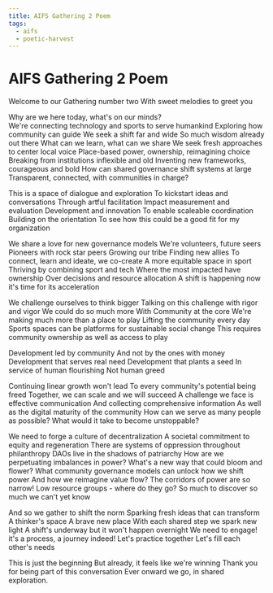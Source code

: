 ```yaml
---
title: AIFS Gathering 2 Poem
tags:
  - aifs
  - poetic-harvest
---
```


# AIFS Gathering 2 Poem

Welcome to our Gathering number two
With sweet melodies to greet you

Why are we here today, what's on our minds?  
We're connecting technology and sports
to serve humankind
Exploring how community can guide
We seek a shift far and wide
So much wisdom already out there 
What can we learn, what can we share
We seek fresh approaches to center local voice
Place-based power, ownership, reimagining choice
Breaking from institutions inflexible and old
Inventing new frameworks, courageous and bold
How can shared governance shift systems at large
Transparent, connected, with communities in charge?

This is a space of dialogue and exploration
To kickstart ideas and conversations 
Through artful facilitation 
Impact measurement and evaluation 
Development and innovation
To enable scaleable coordination
Building on the orientation
To see how this could be a good fit for my organization

We share a love for new governance models
We're volunteers, future seers
Pioneers with rock star peers
Growing our tribe
Finding new allies 
To connect, learn and ideate, we co-create
A more equitable space in sport
Thriving by combining sport and tech
Where the most impacted have ownership
Over decisions and resource allocation
A shift is happening 
now it's time for its acceleration

We challenge ourselves to think bigger
Talking on this challenge with rigor and vigor
We could do so much more 
With Community at the core
We're making much more than a place to play
Lifting the community every day
Sports spaces can be platforms
for sustainable social change
This requires community ownership
as well as access to play

Development led by community
And not by the ones with money
Development that serves real need
Development that plants a seed
In service of human flourishing
Not human greed

Continuing linear growth won't lead
To every community's potential being freed
Together, we can scale
and we will succeed
A challenge we face is effective communication
And collecting comprehensive information
As well as the digital maturity of the community 
How can we serve as many people as possible?
What would it take to become unstoppable?

We need to forge a culture of decentralization
A societal commitment to equity and regeneration
There are systems of oppression throughout philanthropy
DAOs live in the shadows of patriarchy
How are we perpetuating imbalances in power?
What's a new way that could bloom and flower?
What community governance models
can unlock how we shift power
And how we reimagine value flow?
The corridors of power are so narrow!
Low resource groups - where do they go?
So much to discover
so much we can't yet know

And so we gather to shift the norm
Sparking fresh ideas that can transform
A thinker's space
A brave new place
With each shared step
we spark new light
A shift's underway
but it won't happen overnight
We need to engage!
it's a process, a journey indeed!
Let's practice together
Let's fill each other's needs

This is just the beginning
But already, it feels like we're winning
Thank you for being part of this conversation
Ever onward we go, in shared exploration.